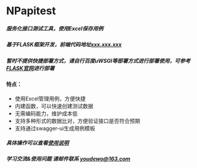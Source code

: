 # NPapitest
##### 服务化接口测试工具，使用Excel保存用例
##### 基于FLASK框架开发，前端代码地址[xxx.xxx.xxx](# "xxx.xxx.xxx")
##### 暂时不提供快捷部署方式，请自行百度uWSGI等部署方式进行部署使用，可参考[FLASK官网](https://dormousehole.readthedocs.io/en/latest/deploying/index.html "FLASK官网")进行部署
#### 特点：
- 使用Excel管理用例，方便快捷
- 内建函数，可以快速创建测试数据
- 无需编码能力，维护成本低
- 支持多种形式的数据比对，方便验证接口是否符合预期
- 支持通过swagger-ui生成用例模板


##### 具体操作可以查看[使用说明](https://docs.qq.com/doc/DRWpQUHJBR0lncG1n "使用说明")


##### 学习交流&使用问题  请邮件联系  youdewo@163.com
